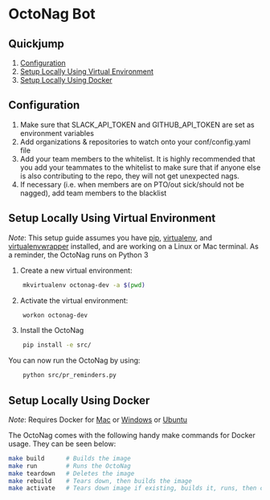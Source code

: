 # OctoNag Bot

## Quickjump
1. [Configuration](#configuration)
1. [Setup Locally Using Virtual Environment](#setup-locally-using-virtual-environment)
1. [Setup Locally Using Docker](#setup-locally-using-docker)


## Configuration
1. Make sure that SLACK_API_TOKEN and GITHUB_API_TOKEN are set as environment variables
1. Add organizations & repositories to watch onto your conf/config.yaml file
1. Add your team members to the whitelist. It is highly recommended that you add your teammates to the whitelist to make sure that if anyone else is also contributing to the repo, they will not get unexpected nags.
1. If necessary (i.e. when members are on PTO/out sick/should not be nagged), add team members to the blacklist

## Setup Locally Using Virtual Environment
*Note*: This setup guide assumes you have [pip](https://pip.pypa.io/en/stable/installing/), [virtualenv](https://virtualenv.pypa.io/en/stable/installation/), and [virtualenvwrapper](https://virtualenvwrapper.readthedocs.io/en/latest/install.html#basic-installation) installed, and are working on a Linux or Mac terminal. As a reminder, the OctoNag runs on Python 3

1. Create a new virtual environment:
```bash
    mkvirtualenv octonag-dev -a $(pwd)
```
2. Activate the virtual environment:
```bash
    workon octonag-dev
```
3. Install the OctoNag
```bash
    pip install -e src/
```
You can now run the OctoNag by using:
```bash
    python src/pr_reminders.py
```

## Setup Locally Using Docker
*Note*: Requires Docker for [Mac](https://docs.docker.com/docker-for-mac/install/) or [Windows](https://docs.docker.com/toolbox/toolbox_install_windows/) or [Ubuntu](https://www.digitalocean.com/community/tutorials/how-to-install-and-use-docker-on-ubuntu-18-04)

The OctoNag comes with the following handy make commands for Docker usage. They can be seen below:
```bash
make build      # Builds the image
make run        # Runs the OctoNag
make teardown   # Deletes the image
make rebuild    # Tears down, then builds the image
make activate   # Tears down image if existing, builds it, runs, then cleans up
```

